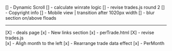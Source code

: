 [] - Dynamic Scroll
[] - calculate winrate logic
[] - revise trades.js round 2
[] - Copyright info
[] - Mobile view | transition after 1020px width
[] - blur section on/above floads


---
[X] - deals page
[x] - New links section
[x] - perTrade.html
[X] - revise trades.js    
[x] - Aligh month to the left
[x] - Rearrange trade data effect
[x] - PerMonth